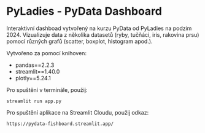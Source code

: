 # PyLadies - PyData Dashboard

Interaktivní dashboad vytvořený na kurzu PyData od PyLadies na podzim 2024. Vizualizuje data z několika datasetů (ryby, tučňáci, iris, rakovina prsu) pomocí různých grafů (scatter, boxplot, histogram apod.). 

Vytvořeno za pomocí knihoven:
- pandas==2.2.3
- streamlit==1.40.0
- plotly==5.24.1

Pro spuštění v terminále, použij:
```
streamlit run app.py
```

Pro spuštění aplikace na Streamlit Cloudu, použij odkaz:
```
https://pydata-fishboard.streamlit.app/
```
